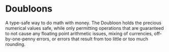 # Doubloons

A type-safe way to do math with money. The Doubloon holds the precious numerical values safe, while only permitting operations that are guaranteed to not cause any floating point arithmetic issues, mixing of currencies, off-by-one-penny errors, or errors that result from too little or too much rounding.